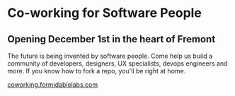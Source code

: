 # Co-working for Software People

## Opening December 1st in the heart of Fremont

The future is being invented by software people. Come help us build a community of developers, designers, UX specialists, devops engineers and more. If you know how to fork a repo, you'll be right at home.

[coworking.formidablelabs.com](http://coworking.formidablelabs.com/)

